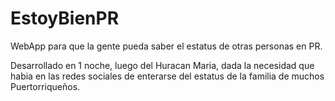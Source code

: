 # EstoyBienPR
WebApp para que la gente pueda saber el estatus de otras personas en PR.

Desarrollado en 1 noche, luego del Huracan Maria, dada la necesidad que habia en las redes sociales de enterarse del estatus de la familia de muchos Puertorriqueños.
